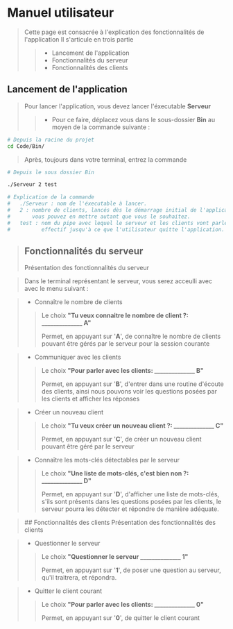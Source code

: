 Manuel utilisateur
====================
>	Cette page est consacrée à l'explication des fonctionnalités de l'application
>	Il s'articule en trois partie
> > * Lancement de l'application
> > * Fonctionnalités du serveur
> > * Fonctionnalités des clients

Lancement de l'application
---------------------

> Pour lancer l'application, vous devez lancer l'éxecutable **Serveur**
> >	* Pour ce faire, déplacez vous dans le sous-dossier **Bin** au moyen de la commande suivante :

```sh
# Depuis la racine du projet
cd Code/Bin/
```
> Après, toujours dans votre terminal, entrez la commande
```sh
# Depuis le sous dossier Bin

./Serveur 2 test

# Explication de la commande
#	./Serveur : nom de l'éxecutable à lancer.
#	2 : nombre de clients, lancés dès le démarrage initial de l'application,
#		vous pouvez en mettre autant que vous le souhaitez.
#	test : nom du pipe avec lequel le serveur et les clients vont parler durant cette session, 
#		   effectif jusqu'à ce que l'utilisateur quitte l'application.
```
> 
> 
> 
> 
> ## Fonctionnalités du serveur
> Présentation des fonctionnalités du serveur

> Dans le terminal représentant le serveur, vous serez acceulli avec avec le menu suivant :

>	* Connaître le nombre de clients
> >	Le choix **"Tu veux connaitre le nombre de client ?: ______________ A"**
> >	
> >	Permet, en appuyant sur '**A**', de connaître le nombre de clients pouvant être gérés par le serveur pour la session courante

>	* Communiquer avec les clients
> >	Le choix **"Pour parler avec les clients: ______________ B"**
> >	
> >	Permet, en appuyant sur '**B**', d'entrer dans une routine d'écoute des clients, ainsi nous pouvons voir les questions posées par les clients et afficher les réponses

>	* Créer un nouveau client
> >	Le choix **"Tu veux créer un nouveau client ?: ______________ C"**
> >	
> >	Permet, en appuyant sur '**C**', de créer un nouveau client pouvant être géré par le serveur


>	* Connaître les mots-clés détectables par le serveur
> >	Le choix **"Une liste de mots-clés, c'est bien non ?: ______________ D"**
> >	
> >	Permet, en appuyant sur '**D**', d'afficher une liste de mots-clés, s'ils sont présents dans les questions posées par les clients, le serveur pourra les détecter et répondre de manière adéquate.

>
>


> ## Fonctionnalités des clients
> Présentation des fonctionnalités des clients

>	* Questionner le serveur
> >	Le choix **"Questionner le serveur ______________ 1"**
> >	
> >	Permet, en appuyant sur '**1**', de poser une question au serveur, qu'il traitrera, et répondra.



>	* Quitter le client courant
> >	Le choix **"Pour parler avec les clients: ______________ 0"**
> >	
> >	Permet, en appuyant sur '**0**', de quitter le client courant 
>
>

